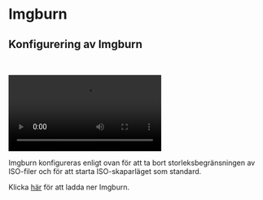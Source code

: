 # Imgburn  

## Konfigurering av Imgburn  

</br>  

<video src="./video/imgburn.mp4" controls></video>

Imgburn konfigureras enligt ovan för att ta bort storleksbegränsningen av ISO-filer och för att starta ISO-skaparläget som standard. 

Klicka [här](https://download.imgburn.com/SetupImgBurn_2.5.8.0.exe) för att ladda ner Imgburn.  
